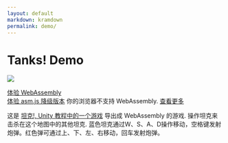 ```yaml
---
layout: default
markdown: kramdown
permalink: demo/
---
```

# Tanks! Demo

[![](screenshot.jpg)](Tanks/)
<div id="play-wasm" class="btn-block">
  <a class="btn btn-primary" href="Tanks/" role="button">体验 WebAssembly</a>
</div>
<div id="play-asm" class="btn-block hide-btn-block">
  <a class="btn hide-asm-support" href="Tanks/" role="button">体验 asm.js 降级版本</a>
  <span class="btn-comment btn-comment-error hide-asm-support">你的浏览器不支持 WebAssembly. <a href="/roadmap/">查看更多</a></span>
</div>

这是 [坦克!, Unity 教程中的一个游戏](https://unity3d.com/learn/tutorials/projects/tanks-tutorial) 导出成 WebAssembly 的游戏. 操作坦克来击杀在这个地图中的其他坦克. 蓝色坦克通过W、S、A、D操作移动，空格键发射炮弹。红色弹可通过上、下、左、右移动，回车发射炮弹。

<script type="text/javascript" >
(function() {
  // detect WebAssembly support
  var support = (typeof WebAssembly === 'object');
  
  // toggle button wasm/asm.js button visibility
  if (!support) {
    var wasmButton = document.getElementById('play-wasm');
    wasmButton.className += ' hide-btn-block';
    var asmButton = document.getElementById('play-asm');
    asmButton.className = asmButton.className.replace(/(?:^|\s)hide-btn-block(?!\S)/, '');
  }
})();
</script>
